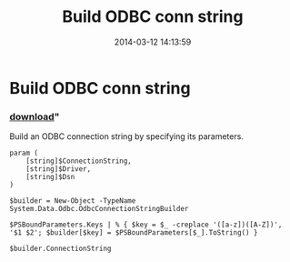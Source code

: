 ﻿---
pid:            4978
parent:         0
children:       
poster:         Paulo Morgado
title:          Build ODBC conn string
date:           2014-03-12 14:13:59
format:         posh
---

# Build ODBC conn string

### [download](4978.ps1)"

Build an ODBC connection string by specifying its parameters.

```posh
param (
    [string]$ConnectionString,
    [string]$Driver,
    [string]$Dsn
)

$builder = New-Object -TypeName System.Data.Odbc.OdbcConnectionStringBuilder

$PSBoundParameters.Keys | % { $key = $_ -creplace '([a-z])([A-Z])', '$1 $2'; $builder[$key] = $PSBoundParameters[$_].ToString() }

$builder.ConnectionString

```
